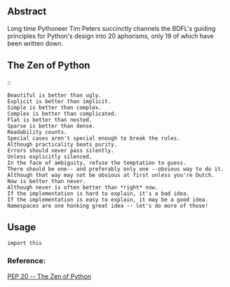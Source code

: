 ## Abstract
Long time Pythoneer Tim Peters succinctly channels the BDFL's guiding principles for Python's design into 20 aphorisms, only 19 of which
have been written down.

## The Zen of Python
::

    Beautiful is better than ugly.
    Explicit is better than implicit.
    Simple is better than complex.
    Complex is better than complicated.
    Flat is better than nested.
    Sparse is better than dense.
    Readability counts.
    Special cases aren't special enough to break the rules.
    Although practicality beats purity.
    Errors should never pass silently.
    Unless explicitly silenced.
    In the face of ambiguity, refuse the temptation to guess.
    There should be one-- and preferably only one --obvious way to do it.
    Although that way may not be obvious at first unless you're Dutch.
    Now is better than never.
    Although never is often better than *right* now.
    If the implementation is hard to explain, it's a bad idea.
    If the implementation is easy to explain, it may be a good idea.
    Namespaces are one honking great idea -- let's do more of those!

## Usage

```import this```

### Reference: 
[PEP 20 -- The Zen of Python](https://www.python.org/dev/peps/pep-0020/)
